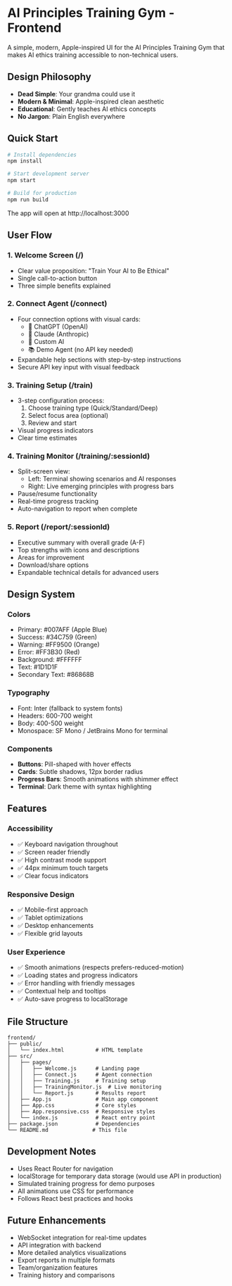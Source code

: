 # AI Principles Training Gym - Frontend

A simple, modern, Apple-inspired UI for the AI Principles Training Gym that makes AI ethics training accessible to non-technical users.

## Design Philosophy

- **Dead Simple**: Your grandma could use it
- **Modern & Minimal**: Apple-inspired clean aesthetic
- **Educational**: Gently teaches AI ethics concepts
- **No Jargon**: Plain English everywhere

## Quick Start

```bash
# Install dependencies
npm install

# Start development server
npm start

# Build for production
npm run build
```

The app will open at http://localhost:3000

## User Flow

### 1. Welcome Screen (/)
- Clear value proposition: "Train Your AI to Be Ethical"
- Single call-to-action button
- Three simple benefits explained

### 2. Connect Agent (/connect)
- Four connection options with visual cards:
  - 🤖 ChatGPT (OpenAI)
  - 🧠 Claude (Anthropic)
  - 🔗 Custom AI
  - 📚 Demo Agent (no API key needed)
- Expandable help sections with step-by-step instructions
- Secure API key input with visual feedback

### 3. Training Setup (/train)
- 3-step configuration process:
  1. Choose training type (Quick/Standard/Deep)
  2. Select focus area (optional)
  3. Review and start
- Visual progress indicators
- Clear time estimates

### 4. Training Monitor (/training/:sessionId)
- Split-screen view:
  - Left: Terminal showing scenarios and AI responses
  - Right: Live emerging principles with progress bars
- Pause/resume functionality
- Real-time progress tracking
- Auto-navigation to report when complete

### 5. Report (/report/:sessionId)
- Executive summary with overall grade (A-F)
- Top strengths with icons and descriptions
- Areas for improvement
- Download/share options
- Expandable technical details for advanced users

## Design System

### Colors
- Primary: #007AFF (Apple Blue)
- Success: #34C759 (Green)
- Warning: #FF9500 (Orange)
- Error: #FF3B30 (Red)
- Background: #FFFFFF
- Text: #1D1D1F
- Secondary Text: #86868B

### Typography
- Font: Inter (fallback to system fonts)
- Headers: 600-700 weight
- Body: 400-500 weight
- Monospace: SF Mono / JetBrains Mono for terminal

### Components
- **Buttons**: Pill-shaped with hover effects
- **Cards**: Subtle shadows, 12px border radius
- **Progress Bars**: Smooth animations with shimmer effect
- **Terminal**: Dark theme with syntax highlighting

## Features

### Accessibility
- ✅ Keyboard navigation throughout
- ✅ Screen reader friendly
- ✅ High contrast mode support
- ✅ 44px minimum touch targets
- ✅ Clear focus indicators

### Responsive Design
- ✅ Mobile-first approach
- ✅ Tablet optimizations
- ✅ Desktop enhancements
- ✅ Flexible grid layouts

### User Experience
- ✅ Smooth animations (respects prefers-reduced-motion)
- ✅ Loading states and progress indicators
- ✅ Error handling with friendly messages
- ✅ Contextual help and tooltips
- ✅ Auto-save progress to localStorage

## File Structure

```
frontend/
├── public/
│   └── index.html          # HTML template
├── src/
│   ├── pages/
│   │   ├── Welcome.js      # Landing page
│   │   ├── Connect.js      # Agent connection
│   │   ├── Training.js     # Training setup
│   │   ├── TrainingMonitor.js  # Live monitoring
│   │   └── Report.js       # Results report
│   ├── App.js              # Main app component
│   ├── App.css             # Core styles
│   ├── App.responsive.css  # Responsive styles
│   └── index.js            # React entry point
├── package.json            # Dependencies
└── README.md              # This file
```

## Development Notes

- Uses React Router for navigation
- localStorage for temporary data storage (would use API in production)
- Simulated training progress for demo purposes
- All animations use CSS for performance
- Follows React best practices and hooks

## Future Enhancements

- WebSocket integration for real-time updates
- API integration with backend
- More detailed analytics visualizations
- Export reports in multiple formats
- Team/organization features
- Training history and comparisons
